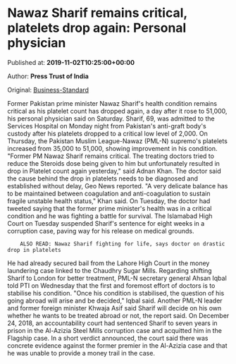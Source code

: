 
# Nawaz Sharif remains critical, platelets drop again: Personal physician

Published at: **2019-11-02T10:25:00+00:00**

Author: **Press Trust of India**

Original: [Business-Standard](https://www.business-standard.com/article/pti-stories/nawaz-sharif-remains-critical-platelets-drop-again-personal-physician-119110200500_1.html)

Former Pakistan prime minister Nawaz Sharif's health condition remains critical as his platelet count has dropped again, a day after it rose to 51,000, his personal physician said on Saturday. Sharif, 69, was admitted to the Services Hospital on Monday night from Pakistan's anti-graft body's custody after his platelets dropped to a critical low level of 2,000.
On Thursday, the Pakistan Muslim League-Nawaz (PML-N) supremo's platelets increased from 35,000 to 51,000, showing improvement in his condition.
"Former PM Nawaz Sharif remains critical. The treating doctors tried to reduce the Steroids dose being given to him but unfortunately resulted in drop in Platelet count again yesterday," said Adnan Khan.
The doctor said the cause behind the drop in platelets needs to be diagnosed and established without delay, Geo News reported.
"A very delicate balance has to be maintained between coagulation and anti-coagulation to sustain fragile unstable health status," Khan said.
On Tuesday, the doctor had tweeted saying that the former prime minister's health was in a critical condition and he was fighting a battle for survival. The Islamabad High Court on Tuesday suspended Sharif's sentence for eight weeks in a corruption case, paving way for his release on medical grounds.

        ALSO READ: Nawaz Sharif fighting for life, says doctor on drastic drop in platelets
      
He had already secured bail from the Lahore High Court in the money laundering case linked to the Chaudhry Sugar Mills. Regarding shifting Sharif to London for better treatment, PML-N secretary general Ahsan Iqbal told PTI on Wednesday that the first and foremost effort of doctors is to stabilise his condition.
"Once his condition is stabilised, the question of his going abroad will arise and be decided," Iqbal said.
Another PML-N leader and former foreign minister Khwaja Asif said Sharif will decide on his own whether he wants to be treated abroad or not, the report said.
On December 24, 2018, an accountability court had sentenced Sharif to seven years in prison in the Al-Azizia Steel Mills corruption case and acquitted him in the Flagship case.
In a short verdict announced, the court said there was concrete evidence against the former premier in the Al-Azizia case and that he was unable to provide a money trail in the case.
